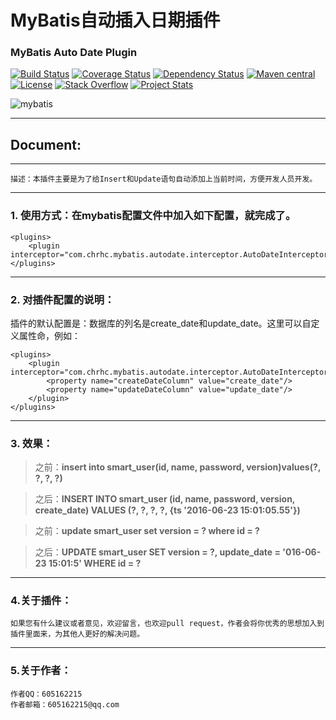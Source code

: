 # MyBatis自动插入日期插件 #

### MyBatis Auto Date Plugin ###

[![Build Status](https://travis-ci.org/mybatis/mybatis-3.svg?branch=master)](https://travis-ci.org/mybatis/mybatis-3)
[![Coverage Status](https://coveralls.io/repos/mybatis/mybatis-3/badge.svg?branch=master&service=github)](https://coveralls.io/github/mybatis/mybatis-3?branch=master)
[![Dependency Status](https://www.versioneye.com/user/projects/56199c04a193340f320005d3/badge.svg?style=flat)](https://www.versioneye.com/user/projects/56199c04a193340f320005d3)
[![Maven central](https://maven-badges.herokuapp.com/maven-central/org.mybatis/mybatis/badge.svg)](https://maven-badges.herokuapp.com/maven-central/org.mybatis/mybatis)
[![License](http://img.shields.io/:license-apache-brightgreen.svg)](http://www.apache.org/licenses/LICENSE-2.0.html)
[![Stack Overflow](http://img.shields.io/:stack%20overflow-mybatis-brightgreen.svg)](http://stackoverflow.com/questions/tagged/mybatis)
[![Project Stats](https://www.openhub.net/p/mybatis/widgets/project_thin_badge.gif)](https://www.openhub.net/p/mybatis)

![mybatis](http://mybatis.github.io/images/mybatis-logo.png)

----------

## Document: ##
	
----------

	描述：本插件主要是为了给Insert和Update语句自动添加上当前时间，方便开发人员开发。

----------
### 1. 使用方式：在mybatis配置文件中加入如下配置，就完成了。 ###
	<plugins>
		<plugin interceptor="com.chrhc.mybatis.autodate.interceptor.AutoDateInterceptor"/>
	</plugins>

----------

### 2. 对插件配置的说明： ###
	
插件的默认配置是：数据库的列名是create_date和update_date。这里可以自定义属性命，例如：

	<plugins>
		<plugin interceptor="com.chrhc.mybatis.autodate.interceptor.AutoDateInterceptor">
			<property name="createDateColumn" value="create_date"/>
			<property name="updateDateColumn" value="update_date"/>
		</plugin>
	</plugins>

----------

### 3. 效果： ###
> 之前：**insert into smart_user(id, name, password, version)values(?, ?, ?, ?)**

> 之后：**INSERT INTO smart_user (id, name, password, version, create_date) VALUES (?, ?, ?, ?, {ts '2016-06-23 15:01:05.55'})**

> 之前：**update smart_user set version = ? where id = ?**

> 之后：**UPDATE smart_user SET version = ?, update_date = '016-06-23 15:01:5' WHERE id = ?**

----------


### 4.关于插件： ###
	如果您有什么建议或者意见，欢迎留言，也欢迎pull request，作者会将你优秀的思想加入到插件里面来，为其他人更好的解决问题。

----------

### 5.关于作者： ###
	作者QQ：605162215
	作者邮箱：605162215@qq.com
